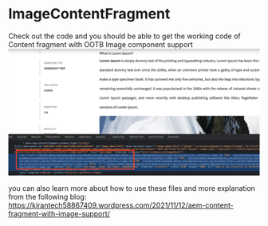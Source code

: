 # ImageContentFragment

Check out the code and you should be able to get the working code of Content fragment with OOTB Image component support
![](cfmodel.png)

you can also learn more about how to use these files and more explanation from the following blog: https://kirantech58867409.wordpress.com/2021/11/12/aem-content-fragment-with-image-support/
